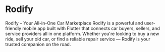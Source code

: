 # Rodify
 Rodify – Your All-in-One Car Marketplace Rodify is a powerful and user-friendly mobile app built with Flutter that connects car buyers, sellers, and service providers all in one platform. Whether you're looking to buy a new ride, sell your old car, or find a reliable repair service — Rodify is your trusted companion on the road.
